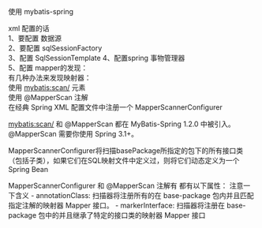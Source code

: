 
使用  mybatis-spring   

xml 配置的话    
1、要配置  数据源  
2、要配置 sqlSessionFactory  
3、配置   SqlSessionTemplate
4、配置spring 事物管理器  
5、配置 mapper的发现：  
有几种办法来发现映射器：  
   使用 <mybatis:scan/> 元素  
   使用 @MapperScan 注解  
   在经典 Spring XML 配置文件中注册一个 MapperScannerConfigurer  
   
  <mybatis:scan/> 和 @MapperScan 都在 MyBatis-Spring 1.2.0 中被引入。@MapperScan 需要你使用 Spring 3.1+。  
  
  MapperScannerConfigurer将扫描basePackage所指定的包下的所有接口类（包括子类），如果它们在SQL映射文件中定义过，则将它们动态定义为一个Spring Bean



     
MapperScannerConfigurer  和  @MapperScan 注解有  都有以下属性：  注意一下含义 
- annotationClass: 扫描器将注册所有的在 base-package 包内并且匹配指定注解的映射器 Mapper 接口。
- markerInterface: 扫描器将注册在 base-package 包中的并且继承了特定的接口类的映射器 Mapper 接口



